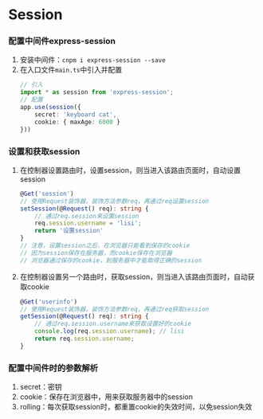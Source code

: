 # Session

### 配置中间件express-session
1.  安装中间件：``cnpm i express-session --save``
2.  在入口文件``main.ts``中引入并配置
    ```ts
    // 引入
    import * as session from 'express-session';
    // 配置
    app.use(session({
        secret: 'keyboard cat',
        cookie: { maxAge: 6000 }
    }))

### 设置和获取session
1.  在控制器设置路由时，设置session，则当进入该路由页面时，自动设置session
    ```ts
    @Get('session')
    // 使用Request装饰器，装饰方法参数req，再通过req设置session
    setSession(@Request() req): string {
        // 通过req.session来设置session
        req.session.username = 'lisi';
        return '设置session'
    }
    // 注意，设置session之后，在浏览器只能看到保存的cookie
    // 因为session保存在服务器，而cookie保存在浏览器
    // 浏览器通过保存的cookie，到服务器中才能取得正确的session
2.  在控制器设置另一个路由时，获取session，则当进入该路由页面时，自动获取cookie
    ```ts
    @Get('userinfo')
    // 使用Request装饰器，装饰方法参数req，再通过req获取session
    getSession(@Request() req): string {
        // 通过req.session.username来获取设置好的cookie
        console.log(req.session.username); // lisi
        return req.session.username;
    }

### 配置中间件时的参数解析
1.  secret：密钥
2.  cookie：保存在浏览器中，用来获取服务器中的session
3.  rolling：每次获取session时，都重置cookie的失效时间，以免session失效

### 